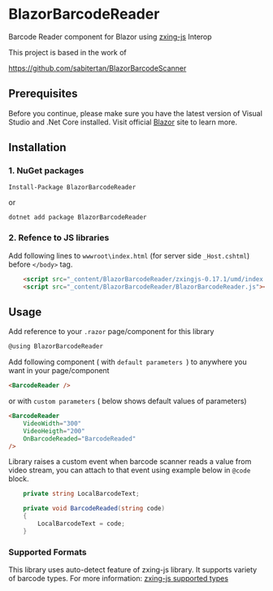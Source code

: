 # BlazorBarcodeReader
Barcode Reader component for Blazor using [zxing-js](https://github.com/zxing-js/library) Interop

This project is based in the work of 

https://github.com/sabitertan/BlazorBarcodeScanner

## Prerequisites

Before you continue, please make sure you have the latest version of Visual Studio and .Net Core installed. Visit official [Blazor](https://dotnet.microsoft.com/apps/aspnet/web-apps/client) site to learn more.

## Installation

### 1. NuGet packages

```
Install-Package BlazorBarcodeReader
```

or

```
dotnet add package BlazorBarcodeReader
```

### 2. Refence to JS libraries

Add following lines to `wwwroot\index.html` (for server side `_Host.cshtml`) before `</body>` tag.

```html
    <script src="_content/BlazorBarcodeReader/zxingjs-0.17.1/umd/index.min.js"></script>
    <script src="_content/BlazorBarcodeReader/BlazorBarcodeReader.js"></script>
```

## Usage

Add reference to your `.razor` page/component for this library

```cs
@using BlazorBarcodeReader
```

Add following component ( with `default parameters `) to anywhere you want in your page/component

```html
<BarcodeReader />
```

or with `custom parameters` ( below shows default values of parameters)

```html
<BarcodeReader 
    VideoWidth="300"
    VideoHeigth="200"
    OnBarcodeReaded="BarcodeReaded"
/>

```

Library raises a custom event when barcode scanner reads a value from video stream, you can attach to that event using example below in `@code` block.

```cs
    private string LocalBarcodeText;

    private void BarcodeReaded(string code)
    {
        LocalBarcodeText = code;
    }
```

### Supported Formats
This library uses auto-detect feature of zxing-js library. It supports variety of barcode types. For more information: [zxing-js supported types](https://github.com/zxing-js/library#supported-formats)
